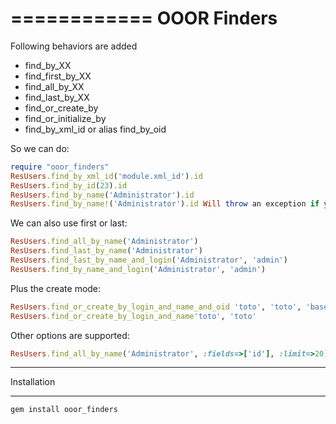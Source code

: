 ============
OOOR Finders
============

Following behaviors are added

* find_by_XX
* find_first_by_XX
* find_all_by_XX
* find_last_by_XX
* find_or_create_by
* find_or_initialize_by
* find_by_xml_id or alias find_by_oid

So we can do:
```ruby
require "ooor_finders"
ResUsers.find_by_xml_id('module.xml_id').id
ResUsers.find_by_id(23).id
ResUsers.find_by_name('Administrator').id
ResUsers.find_by_name!('Administrator').id Will throw an exception if you put a ! at the end and nothing is found
```

We can also use first or last:

```ruby
ResUsers.find_all_by_name('Administrator')
ResUsers.find_last_by_name('Administrator')
ResUsers.find_last_by_name_and_login('Administrator', 'admin')
ResUsers.find_by_name_and_login('Administrator', 'admin')
```

Plus the create mode:
 
```ruby
ResUsers.find_or_create_by_login_and_name_and_oid 'toto', 'toto', 'base.toto'
ResUsers.find_or_create_by_login_and_name'toto', 'toto'
```

Other options are supported:

```ruby
ResUsers.find_all_by_name('Administrator', :fields=>['id'], :limit=>20)
```

*************
Installation
*************
```
gem install ooor_finders
```